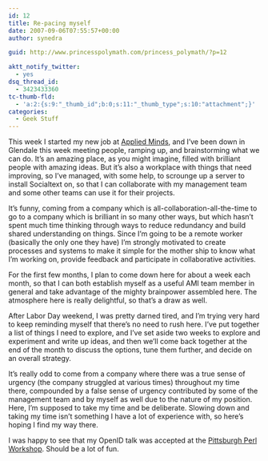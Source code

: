 ```yaml
---
id: 12
title: Re-pacing myself
date: 2007-09-06T07:55:57+00:00
author: synedra

guid: http://www.princesspolymath.com/princess_polymath/?p=12

aktt_notify_twitter:
  - yes
dsq_thread_id:
  - 3423433360
tc-thumb-fld:
  - 'a:2:{s:9:"_thumb_id";b:0;s:11:"_thumb_type";s:10:"attachment";}'
categories:
  - Geek Stuff
---
```

This week I started my new job at [Applied Minds](http://www.appliedminds.com/), and I&#8217;ve been down in Glendale this week meeting people, ramping up, and brainstorming what we can do. It&#8217;s an amazing place, as you might imagine, filled with brilliant people with amazing ideas. But it&#8217;s also a workplace with things that need improving, so I&#8217;ve managed, with some help, to scrounge up a server to install Socialtext on, so that I can collaborate with my management team and some other teams can use it for their projects.
  
It&#8217;s funny, coming from a company which is all-collaboration-all-the-time to go to a company which is brilliant in so many other ways, but which hasn&#8217;t spent much time thinking through ways to reduce redundancy and build shared understanding on things. Since I&#8217;m going to be a remote worker (basically the only one they have) I&#8217;m strongly motivated to create processes and systems to make it simple for the mother ship to know what I&#8217;m working on, provide feedback and participate in collaborative activities.
  
For the first few months, I plan to come down here for about a week each month, so that I can both establish myself as a useful AMI team member in general and take advantage of the mighty brainpower assembled here. The atmosphere here is really delightful, so that&#8217;s a draw as well.
  
After Labor Day weekend, I was pretty darned tired, and I&#8217;m trying very hard to keep reminding myself that there&#8217;s no need to rush here. I&#8217;ve put together a list of things I need to explore, and I&#8217;ve set aside two weeks to explore and experiment and write up ideas, and then we&#8217;ll come back together at the end of the month to discuss the options, tune them further, and decide on an overall strategy.
  
It&#8217;s really odd to come from a company where there was a true sense of urgency (the company struggled at various times) throughout my time there, compounded by a false sense of urgency contributed by some of the management team and by myself as well due to the nature of my position. Here, I&#8217;m supposed to take my time and be deliberate. Slowing down and taking my time isn&#8217;t something I have a lot of experience with, so here&#8217;s hoping I find my way there.
  
I was happy to see that my OpenID talk was accepted at the [Pittsburgh Perl Workshop](http://pghpw.org/ppw2007/talks). Should be a lot of fun.